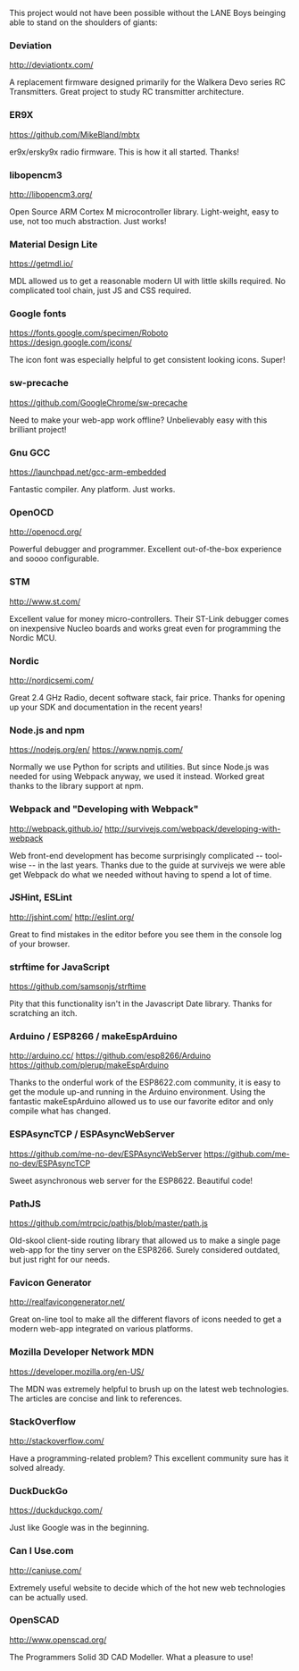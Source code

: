 This project would not have been possible without the LANE Boys beinging able to stand on the shoulders of giants:


### Deviation

http://deviationtx.com/

A replacement firmware designed primarily for the Walkera Devo series RC Transmitters. Great project to study RC transmitter architecture.


### ER9X

https://github.com/MikeBland/mbtx

er9x/ersky9x radio firmware. This is how it all started. Thanks!


### libopencm3

http://libopencm3.org/

Open Source ARM Cortex M microcontroller library. Light-weight, easy to use, not too much abstraction. Just works!


### Material Design Lite

https://getmdl.io/

MDL allowed us to get a reasonable modern UI with little skills required. No complicated tool chain, just JS and CSS required.


### Google fonts

https://fonts.google.com/specimen/Roboto
https://design.google.com/icons/

The icon font was especially helpful to get consistent looking icons. Super!


### sw-precache

https://github.com/GoogleChrome/sw-precache

Need to make your web-app work offline? Unbelievably easy with this brilliant project!


### Gnu GCC

https://launchpad.net/gcc-arm-embedded

Fantastic compiler. Any platform. Just works.


### OpenOCD

http://openocd.org/

Powerful debugger and programmer. Excellent out-of-the-box experience and soooo configurable.


### STM

http://www.st.com/

Excellent value for money micro-controllers. Their ST-Link debugger comes on inexpensive Nucleo boards and works great even for programming the Nordic MCU.


### Nordic

http://nordicsemi.com/

Great 2.4 GHz Radio, decent software stack, fair price. Thanks for opening up your SDK and documentation in the recent years!


### Node.js and npm

https://nodejs.org/en/
https://www.npmjs.com/

Normally we use Python for scripts and utilities. But since Node.js was needed for using Webpack anyway, we used it instead. Worked great thanks to the library support at npm.


### Webpack and "Developing with Webpack"

http://webpack.github.io/
http://survivejs.com/webpack/developing-with-webpack

Web front-end development has become surprisingly complicated -- tool-wise -- in the last years. Thanks due to the guide at survivejs we were able get Webpack do what we needed without having to spend a lot of time.


### JSHint, ESLint

http://jshint.com/
http://eslint.org/

Great to find mistakes in the editor before you see them in the console log of your browser.


### strftime for JavaScript

https://github.com/samsonjs/strftime

Pity that this functionality isn't in the Javascript Date library. Thanks for scratching an itch.


### Arduino / ESP8266 / makeEspArduino

http://arduino.cc/
https://github.com/esp8266/Arduino
https://github.com/plerup/makeEspArduino

Thanks to the onderful work of the ESP8622.com community, it is easy to get the module up-and running in the  Arduino environment. Using the fantastic makeEspArduino allowed us to use our favorite editor and only compile what has changed.


### ESPAsyncTCP / ESPAsyncWebServer

https://github.com/me-no-dev/ESPAsyncWebServer
https://github.com/me-no-dev/ESPAsyncTCP

Sweet asynchronous web server for the ESP8622. Beautiful code!


### PathJS

https://github.com/mtrpcic/pathjs/blob/master/path.js

Old-skool client-side routing library that allowed us to make a single page web-app for the tiny server on the ESP8266. Surely considered outdated, but just right for our needs.


### Favicon Generator

http://realfavicongenerator.net/

Great on-line tool to make all the different flavors of icons needed to get a modern web-app integrated on various platforms.


### Mozilla Developer Network MDN

https://developer.mozilla.org/en-US/

The MDN was extremely helpful to brush up on the latest web technologies. The articles are concise and link to references.


### StackOverflow

http://stackoverflow.com/

Have a programming-related problem? This excellent community sure has it solved already.


### DuckDuckGo

https://duckduckgo.com/

Just like Google was in the beginning.


### Can I Use.com

http://caniuse.com/

Extremely useful website to decide which of the hot new web technologies can be actually used.


### OpenSCAD

http://www.openscad.org/

The Programmers Solid 3D CAD Modeller. What a pleasure to use!
